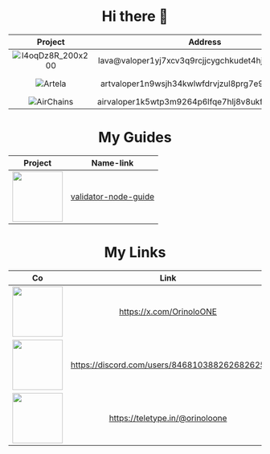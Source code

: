 <h1 align=center>Hi there 👋</h1>

|Project|Address|Project|Address|
|:-----:|:-----:|:-----:|:-----:|
|![l4oqDz8R_200x200](https://github.com/user-attachments/assets/dca8fd5f-2a37-4f76-995d-cf377e50c6f0)|lava@valoper1yj7xcv3q9rcjjcygchkudet4hjjx0cfj8q8s2r|![Sei](https://github.com/user-attachments/assets/84b187bf-0cb9-47ad-87da-d054803bf5a2)|seivaloper179y99zu5728dnrqt9lclwurvfe6ce2lg82062g|
|![Artela](https://github.com/user-attachments/assets/dce3e77a-454d-4803-a106-19fbe8625a7f)|artvaloper1n9wsjh34kwlwfdrvjzul8prg7e9url22psatxg|![warden_protocol1712592581726](https://github.com/user-attachments/assets/2b2b360d-7c6b-45be-ba94-e17efc306921)|wardenvaloper17cprsce9u4q6n47x45f7e5qm4lfa9a7dh97uwr|
|![AirChains](https://github.com/user-attachments/assets/7dfe98d5-baf8-49ca-9e81-089b5fdd2edd)|airvaloper1k5wtp3m9264p6lfqe7hlj8v8ukfgh7q6rt2yzp|![cosmos](https://github.com/user-attachments/assets/eb5980a3-00f3-4532-9b28-9cde652e3121)|cosmosvaloper1y2w0t3t7qx3u7w2qwfw8zm66tj9jdxysrv8kwj|

<h1 align=center>My Guides </h1>

|Project|Name-link|
|:-----:|:-------:|
|<img src="https://github.com/user-attachments/assets/4b8b1566-81c9-4dec-8f80-7fa9a4cecd95" width=100>|[validator-node-guide](https://github.com/OrinoloONE/validator-node-guide)|



<h1 align=center>My Links </h1>

|Co|Link|
|:-:|:--:|
|<img src="https://github.com/user-attachments/assets/fb7a16ae-9323-4fc0-ad6d-2a47e013a433" width=100>|https://x.com/OrinoloONE|
|<img src="https://github.com/user-attachments/assets/caa79e11-e125-4161-80ec-cc6f85aae6e3" width=100>|https://discord.com/users/846810388262682625|
|<img src="https://github.com/user-attachments/assets/97071389-922e-4015-848d-5fa9769f3b18" width=100>|https://teletype.in/@orinoloone|




